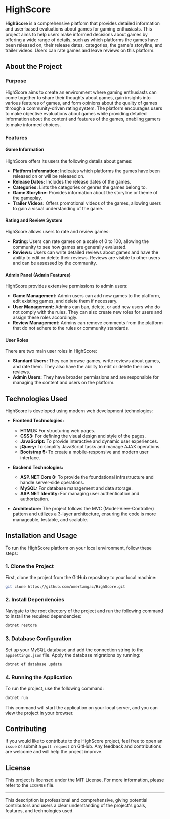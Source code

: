 # HighScore

**HighScore** is a comprehensive platform that provides detailed information and user-based evaluations about games for gaming enthusiasts. This project aims to help users make informed decisions about games by offering a wide range of details, such as which platforms the games have been released on, their release dates, categories, the game's storyline, and trailer videos. Users can rate games and leave reviews on this platform.

## About the Project

### Purpose

HighScore aims to create an environment where gaming enthusiasts can come together to share their thoughts about games, gain insights into various features of games, and form opinions about the quality of games through a community-driven rating system. The platform encourages users to make objective evaluations about games while providing detailed information about the content and features of the games, enabling gamers to make informed choices.

### Features

#### Game Information
HighScore offers its users the following details about games:
- **Platform Information:** Indicates which platforms the games have been released on or will be released on.
- **Release Dates:** Includes the release dates of the games.
- **Categories:** Lists the categories or genres the games belong to.
- **Game Storyline:** Provides information about the storyline or theme of the gameplay.
- **Trailer Videos:** Offers promotional videos of the games, allowing users to gain a visual understanding of the game.

#### Rating and Review System
HighScore allows users to rate and review games:
- **Rating:** Users can rate games on a scale of 0 to 100, allowing the community to see how games are generally evaluated.
- **Reviews:** Users can write detailed reviews about games and have the ability to edit or delete their reviews. Reviews are visible to other users and can be assessed by the community.

#### Admin Panel (Admin Features)
HighScore provides extensive permissions to admin users:
- **Game Management:** Admin users can add new games to the platform, edit existing games, and delete them if necessary.
- **User Management:** Admins can ban, delete, or add new users who do not comply with the rules. They can also create new roles for users and assign these roles accordingly.
- **Review Management:** Admins can remove comments from the platform that do not adhere to the rules or community standards.

#### User Roles
There are two main user roles in HighScore:
- **Standard Users:** They can browse games, write reviews about games, and rate them. They also have the ability to edit or delete their own reviews.
- **Admin Users:** They have broader permissions and are responsible for managing the content and users on the platform.

## Technologies Used

HighScore is developed using modern web development technologies:

- **Frontend Technologies:**
  - **HTML5:** For structuring web pages.
  - **CSS3:** For defining the visual design and style of the pages.
  - **JavaScript:** To provide interactive and dynamic user experiences.
  - **jQuery:** To simplify JavaScript tasks and manage AJAX operations.
  - **Bootstrap 5:** To create a mobile-responsive and modern user interface.

- **Backend Technologies:**
  - **ASP.NET Core 8:** To provide the foundational infrastructure and handle server-side operations.
  - **MySQL:** For database management and data storage.
  - **ASP.NET Identity:** For managing user authentication and authorization.

- **Architecture:** The project follows the MVC (Model-View-Controller) pattern and utilizes a 3-layer architecture, ensuring the code is more manageable, testable, and scalable.

## Installation and Usage

To run the HighScore platform on your local environment, follow these steps:

### 1. Clone the Project
First, clone the project from the GitHub repository to your local machine:
```bash
git clone https://github.com/omertamgac/HighScore.git
```

### 2. Install Dependencies
Navigate to the root directory of the project and run the following command to install the required dependencies:
```bash
dotnet restore
```

### 3. Database Configuration
Set up your MySQL database and add the connection string to the `appsettings.json` file. Apply the database migrations by running:
```bash
dotnet ef database update
```

### 4. Running the Application
To run the project, use the following command:
```bash
dotnet run
```
This command will start the application on your local server, and you can view the project in your browser.

## Contributing

If you would like to contribute to the HighScore project, feel free to open an `issue` or submit a `pull request` on GitHub. Any feedback and contributions are welcome and will help the project improve.

## License

This project is licensed under the MIT License. For more information, please refer to the `LICENSE` file.

--- 

This description is professional and comprehensive, giving potential contributors and users a clear understanding of the project's goals, features, and technologies used.
